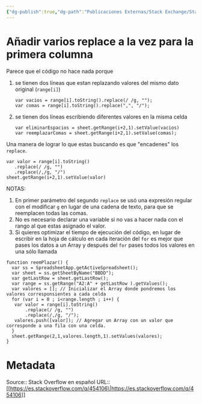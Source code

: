 ```yaml
---
{"dg-publish":true,"dg-path":"Publicaciones Externas/Stack Exchange/Stack Overflow en español/es.stackoverflow.com-454106.md","permalink":"/publicaciones-externas/stack-exchange/stack-overflow-en-espanol/es-stackoverflow-com-454106/","title":"Añadir varios replace a la vez para la primera columna","hide":true,"noteIcon":"\"0\"","created":"2024-04-03T12:49:10.507-06:00","updated":"2024-04-05T16:43:57.359-06:00"}
---
```


# Añadir varios replace a la vez para la primera columna

Parece que el código no hace nada porque 

1. se tienen dos líneas que estan replazando valores del mismo dato original (`range[i]`)
   ```
   var vacios = range[i].toString().replace(/ /g, ""); 
   var comas = range[i].toString().replace(",", "/");
   ```
2. se tienen dos líneas escribiendo diferentes valores en la misma celda
   ```
   var eliminarEspacios = sheet.getRange(i+2,1).setValue(vacios)
   var reemplazarComas = sheet.getRange(i+2,1).setValue(comas);
   ```


Una manera de lograr lo que estas buscando es que "encadenes" los `replace`.
 ```
var valor = range[i].toString()
    .replace(/ /g, "")
    .replace(/,/g, "/")
sheet.getRange(i+2,1).setValue(valor)
```

NOTAS:  
1. En primer parámetro del segundo `replace` se usó una expresión regular con el modificar `g` en lugar de una cadena de texto, para que se reemplacen todas las comas.
2. No es necesario declarar una variable si no vas a hacer nada con el rango al que estas asignado el valor.
3. Si quieres optimizar el tiempo de ejecución del código, en lugar de escribir en la hoja de cálculo en cada iteración del `for` es mejor que pases los datos a un Array y después del `for` pases todos los valores en una sólo llamada

```
function reemPlazar() {
  var ss = SpreadsheetApp.getActiveSpreadsheet();
  var sheet = ss.getSheetByName("BBDD");
  var getLastRow = sheet.getLastRow();
  var range = ss.getRange("A2:A" + getLastRow ).getValues();
  var valores = []; // Inicializar el Array donde pondremos los valores corresponsientes a cada celda
  for (var i = 0 ; i<range.length ; i++) {
   var valor = range[i].toString()
       .replace(/ /g, "")
       .replace(/,/g, "/");
   valores.push([valor]); // Agregar un Array con un valor que corresponde a una fila con una celda.
  }
  sheet.getRange(2,1,valores.length,1).setValues(valores);
}
```

# Metadata
Source:: Stack Overflow en español
URL:: [[https://es.stackoverflow.com/q/454106\|https://es.stackoverflow.com/q/454106]]

